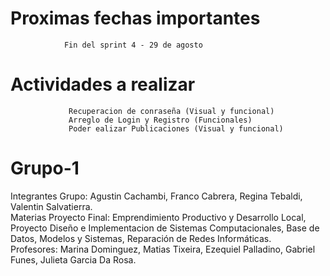 # Proximas fechas importantes 
                Fin del sprint 4 - 29 de agosto 

# Actividades a realizar

                 Recuperacion de conraseña (Visual y funcional)
                 Arreglo de Login y Registro (Funcionales)
                 Poder ealizar Publicaciones (Visual y funcional)
                 

# Grupo-1
Integrantes Grupo: Agustin Cachambi, Franco Cabrera, Regina Tebaldi, Valentin Salvatierra.                                                               
Materias Proyecto Final: Emprendimiento Productivo y Desarrollo Local, Proyecto Diseño e Implementacion de Sistemas Computacionales, Base de Datos, Modelos y Sistemas, Reparación de Redes Informáticas.                                                                                                               
Profesores: Marina Dominguez, Matias Tixeira, Ezequiel Palladino, Gabriel Funes, Julieta Garcia Da Rosa.
